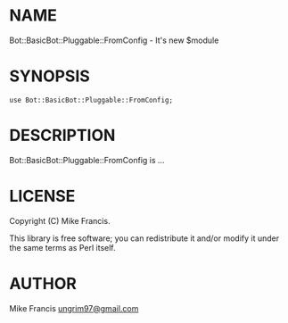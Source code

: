 # NAME

Bot::BasicBot::Pluggable::FromConfig - It's new $module

# SYNOPSIS

    use Bot::BasicBot::Pluggable::FromConfig;

# DESCRIPTION

Bot::BasicBot::Pluggable::FromConfig is ...

# LICENSE

Copyright (C) Mike Francis.

This library is free software; you can redistribute it and/or modify
it under the same terms as Perl itself.

# AUTHOR

Mike Francis <ungrim97@gmail.com>
